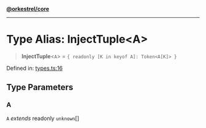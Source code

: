 [**@orkestrel/core**](../index.md)

***

# Type Alias: InjectTuple\<A\>

> **InjectTuple**\<`A`\> = `{ readonly [K in keyof A]: Token<A[K]> }`

Defined in: [types.ts:16](https://github.com/orkestrel/core/blob/98df1af1b029ad0f39e413b90869151f4152e5dd/src/types.ts#L16)

## Type Parameters

### A

`A` *extends* readonly `unknown`[]
